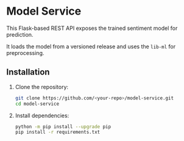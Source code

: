 # Model Service

This Flask-based REST API exposes the trained sentiment model for prediction.

It loads the model from a versioned release and uses the `lib-ml` for preprocessing.

## Installation
1. Clone the repository:
   ```bash
   git clone https://github.com/<your-repo>/model-service.git
   cd model-service
    ```
2. Install dependencies:
    ```bash
   python -m pip install --upgrade pip
   pip install -r requirements.txt
   ```
